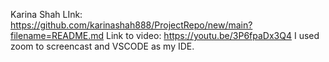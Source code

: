 Karina Shah
LInk: https://github.com/karinashah888/ProjectRepo/new/main?filename=README.md
Link to video: https://youtu.be/3P6fpaDx3Q4 
I used zoom to screencast and VSCODE as my IDE. 
